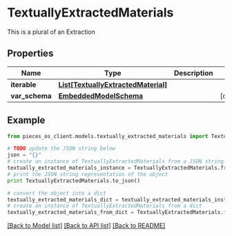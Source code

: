 # TextuallyExtractedMaterials

This is a plural of an Extraction

## Properties
Name | Type | Description | Notes
------------ | ------------- | ------------- | -------------
**iterable** | [**List[TextuallyExtractedMaterial]**](TextuallyExtractedMaterial.md) |  | 
**var_schema** | [**EmbeddedModelSchema**](EmbeddedModelSchema.md) |  | [optional] 

## Example

```python
from pieces_os_client.models.textually_extracted_materials import TextuallyExtractedMaterials

# TODO update the JSON string below
json = "{}"
# create an instance of TextuallyExtractedMaterials from a JSON string
textually_extracted_materials_instance = TextuallyExtractedMaterials.from_json(json)
# print the JSON string representation of the object
print TextuallyExtractedMaterials.to_json()

# convert the object into a dict
textually_extracted_materials_dict = textually_extracted_materials_instance.to_dict()
# create an instance of TextuallyExtractedMaterials from a dict
textually_extracted_materials_from_dict = TextuallyExtractedMaterials.from_dict(textually_extracted_materials_dict)
```
[[Back to Model list]](../README.md#documentation-for-models) [[Back to API list]](../README.md#documentation-for-api-endpoints) [[Back to README]](../README.md)


